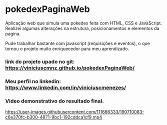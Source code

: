 # pokedexPaginaWeb

Aplicação web que simula uma pokedex feita com HTML, CSS e JavaScript. 
Realizei algumas alterações na estrutura, posicionamentos e elementos da pagina.

Pude trabalhar bastante com javascript (requisições e eventos), o que tornou o projeto muito enriquecedor para meu aprendizado.


### link do projeto upado no git: https://viniciuscmnz.github.io/pokedexPaginaWeb/



### Meu perfil no linkedin: https://www.linkedin.com/in/viniciuscmenezes/



### Video demonstrativo do resultado final.

https://user-images.githubusercontent.com/111666333/190710083-c6e370fc-b300-4871-9bc1-192cddca1cf9.mp4

